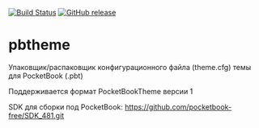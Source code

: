 [![Build Status][travis-badge]][travis-link]
[![GitHub release][release-badge]][release-link]
# pbtheme
Упаковщик/распаковщик конфигурационного файла (theme.cfg) темы для PocketBook (.pbt)

Поддерживается формат PocketBookTheme версии 1

SDK для сборки под PocketBook: https://github.com/pocketbook-free/SDK_481.git

[travis-badge]:https://travis-ci.org/Lighting/pbtheme.svg?branch=master
[travis-link]:https://travis-ci.org/Lighting/pbtheme
[release-badge]:https://badge.fury.io/gh/lighting%2Fpbtheme.svg
[release-link]:https://github.com/Lighting/pbtheme/releases/latest
